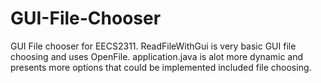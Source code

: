 # GUI-File-Chooser
GUI File chooser for EECS2311.
 ReadFileWithGui is very basic GUI file choosing and uses OpenFile. 
 application.java is alot more dynamic and presents more options that could be implemented included file choosing.
